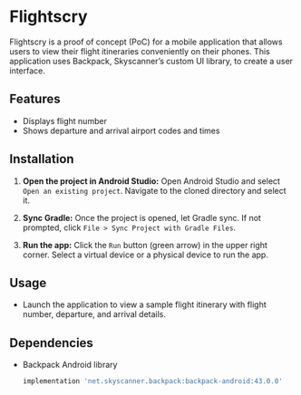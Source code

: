 # Flightscry

Flightscry is a proof of concept (PoC) for a mobile application that allows users to view their flight itineraries conveniently on their phones. This application uses Backpack, Skyscanner’s custom UI library, to create a user interface.

## Features

- Displays flight number
- Shows departure and arrival airport codes and times

## Installation


1. **Open the project in Android Studio:**
    Open Android Studio and select `Open an existing project`. Navigate to the cloned directory and select it.

2. **Sync Gradle:**
    Once the project is opened, let Gradle sync. If not prompted, click `File > Sync Project with Gradle Files`.

3. **Run the app:**
    Click the `Run` button (green arrow) in the upper right corner. Select a virtual device or a physical device to run the app.

## Usage

- Launch the application to view a sample flight itinerary with flight number, departure, and arrival details.

## Dependencies

- Backpack Android library
    ```gradle
    implementation 'net.skyscanner.backpack:backpack-android:43.0.0'
    ```

